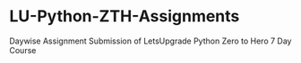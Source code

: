 # LU-Python-ZTH-Assignments
Daywise Assignment Submission of LetsUpgrade Python Zero to Hero 7 Day Course
